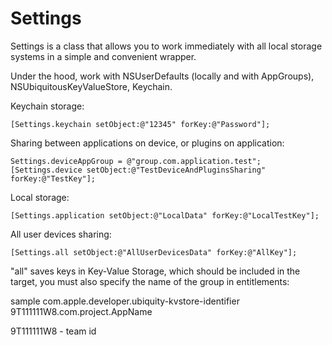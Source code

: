 # Settings
Settings is a class that allows you to work immediately with all local storage systems in a simple and convenient wrapper.

Under the hood, work with NSUserDefaults (locally and with AppGroups), NSUbiquitousKeyValueStore, Keychain.

Keychain storage:
```
[Settings.keychain setObject:@"12345" forKey:@"Password"];
```

Sharing between applications on device, or plugins on application:
```
Settings.deviceAppGroup = @"group.com.application.test";
[Settings.device setObject:@"TestDeviceAndPluginsSharing" forKey:@"TestKey"];
```

Local storage:
```
[Settings.application setObject:@"LocalData" forKey:@"LocalTestKey"];
```

All user devices sharing:
```
[Settings.all setObject:@"AllUserDevicesData" forKey:@"AllKey"];
``` 

"all" saves keys in Key-Value Storage, which should be included in the target, you must also specify the name of the group in entitlements:

sample
<key>com.apple.developer.ubiquity-kvstore-identifier</key>
<string>9T111111W8.com.project.AppName</string>

9T111111W8 - team id
